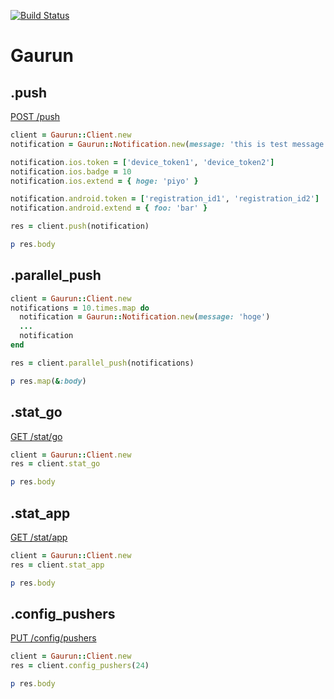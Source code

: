[![Build Status](https://api.travis-ci.org/siukaido/gaurun-ruby.svg?branch=master)](https://travis-ci.org/siukaido/gaurun-ruby)

# Gaurun

## .push

[POST /push](https://github.com/mercari/gaurun/blob/master/SPEC.md#post-push)

```ruby
client = Gaurun::Client.new
notification = Gaurun::Notification.new(message: 'this is test message')

notification.ios.token = ['device_token1', 'device_token2']
notification.ios.badge = 10
notification.ios.extend = { hoge: 'piyo' }

notification.android.token = ['registration_id1', 'registration_id2']
notification.android.extend = { foo: 'bar' }

res = client.push(notification)

p res.body
```

## .parallel_push

``` ruby
client = Gaurun::Client.new
notifications = 10.times.map do
  notification = Gaurun::Notification.new(message: 'hoge')
  ...
  notification
end

res = client.parallel_push(notifications)

p res.map(&:body)

```

## .stat_go

[GET /stat/go](https://github.com/mercari/gaurun/blob/master/SPEC.md#get-statgo)

```ruby
client = Gaurun::Client.new
res = client.stat_go

p res.body
```

## .stat_app

[GET /stat/app](https://github.com/mercari/gaurun/blob/master/SPEC.md#get-statapp)

```ruby
client = Gaurun::Client.new
res = client.stat_app

p res.body
```

## .config_pushers

[PUT /config/pushers](https://github.com/mercari/gaurun/blob/master/SPEC.md#put-configpushers)

``` ruby
client = Gaurun::Client.new
res = client.config_pushers(24)

p res.body
```
